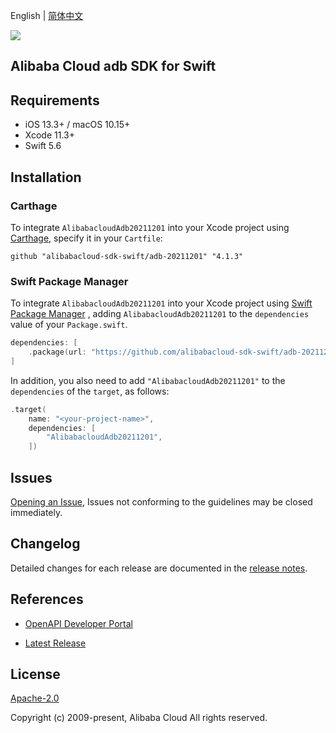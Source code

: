 English | [简体中文](README-CN.md)

![](https://aliyunsdk-pages.alicdn.com/icons/AlibabaCloud.svg)

## Alibaba Cloud adb SDK for Swift

## Requirements

- iOS 13.3+ / macOS 10.15+
- Xcode 11.3+
- Swift 5.6

## Installation

### Carthage

To integrate `AlibabacloudAdb20211201` into your Xcode project using [Carthage](https://github.com/Carthage/Carthage), specify it in your `Cartfile`:

```ogdl
github "alibabacloud-sdk-swift/adb-20211201" "4.1.3"
```

### Swift Package Manager

To integrate `AlibabacloudAdb20211201` into your Xcode project using [Swift Package Manager](https://swift.org/package-manager/) , adding `AlibabacloudAdb20211201` to the `dependencies` value of your `Package.swift`.

```swift
dependencies: [
    .package(url: "https://github.com/alibabacloud-sdk-swift/adb-20211201.git", from: "4.1.3")
]
```

In addition, you also need to add `"AlibabacloudAdb20211201"` to the `dependencies` of the `target`, as follows:

```swift
.target(
    name: "<your-project-name>",
    dependencies: [
        "AlibabacloudAdb20211201",
    ])
```

## Issues

[Opening an Issue](https://github.com/alibabacloud-sdk-swift/adb-20211201/issues/new), Issues not conforming to the guidelines may be closed immediately.

## Changelog

Detailed changes for each release are documented in the [release notes](./ChangeLog.txt).

## References

* [OpenAPI Developer Portal](https://next.api.alibabacloud.com/home)
- [Latest Release](https://github.com/alibabacloud-sdk-swift/adb-20211201)

## License

[Apache-2.0](http://www.apache.org/licenses/LICENSE-2.0)

Copyright (c) 2009-present, Alibaba Cloud All rights reserved.
